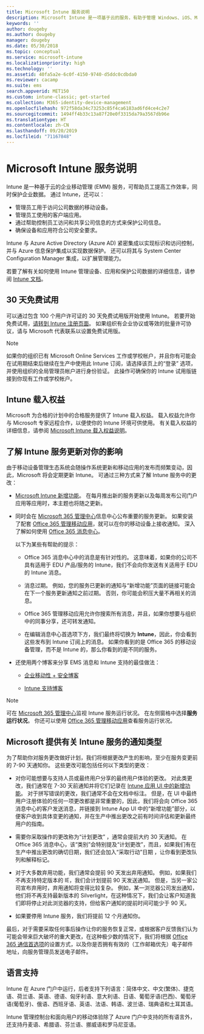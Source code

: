 ```yaml
---
title: Microsoft Intune 服务说明
description: Microsoft Intune 是一项基于云的服务，有助于管理 Windows、iOS、Mac OS X、Android 和 Windows Mobile 设备。
keywords: ''
author: dougeby
ms.author: dougeby
manager: dougeby
ms.date: 05/30/2018
ms.topic: conceptual
ms.service: microsoft-intune
ms.localizationpriority: high
ms.technology: ''
ms.assetid: 40fa5a2e-6c0f-4150-9740-d5ddc0cdbda0
ms.reviewer: cacamp
ms.suite: ems
search.appverid: MET150
ms.custom: intune-classic; get-started
ms.collection: M365-identity-device-management
ms.openlocfilehash: 972f58da34c73253c85f4ca6183ad6fd4ce4c2e7
ms.sourcegitcommit: 1494ff4b33c13a87f20e0f3315da79a3567db96e
ms.translationtype: HT
ms.contentlocale: zh-CN
ms.lasthandoff: 09/20/2019
ms.locfileid: "71167848"
---
```

# <a name="microsoft-intune-service-description"></a>Microsoft Intune 服务说明

Intune 是一种基于云的企业移动管理 (EMM) 服务，可帮助员工提高工作效率，同时保护企业数据。 通过 Intune，还可以：
* 管理员工用于访问公司数据的移动设备。
* 管理员工使用的客户端应用。
* 通过帮助控制员工访问和共享公司信息的方式来保护公司信息。
* 确保设备和应用符合公司安全要求。

Intune 与 Azure Active Directory (Azure AD) 紧密集成以实现标识和访问控制，并与 Azure 信息保护集成以实现数据保护。 还可以将其与 System Center Configuration Manager 集成，以扩展管理能力。

若要了解有关如何使用 Intune 管理设备、应用和保护公司数据的详细信息，请参阅 [Intune 文档](index.yml)。

## <a name="30-day-free-trial"></a>30 天免费试用
可以通过包含 100 个用户许可证的 30 天免费试用版开始使用 Intune。 若要开始免费试用，[请转到 Intune 注册页面](https://admin.microsoft.com/Signup/Signup.aspx?OfferId=40BE278A-DFD1-470a-9EF7-9F2596EA7FF9&dl=INTUNE_A&ali=1#0%20)。 如果组织有企业协议或等效的批量许可协议，请与 Microsoft 代表联系以设置免费试用版。

> [!NOTE]
> 如果你的组织已有 Microsoft Online Services 工作或学校帐户，并且你有可能会在试用期结束后继续在生产中使用此 Intune 订阅，请选择该页上的“登录”  选项，并使用组织的全局管理员帐户进行身份验证。 此操作可确保你的 Intune 试用版链接到你现有工作或学校帐户。

<!--- For a list of settings that you can set up on mobile devices, see:

- [Enrolled device management capabilities of Microsoft Intune](introduction-intune.md)

- [Hybrid mobile device management (MDM) with System Center Configuration Manager and Microsoft Intune](/sccm/mdm/understand/hybrid-mobile-device-management)

For more about System Center Configuration Manager, see [Documentation  for System Center Configuration Manager](/sccm/index).--->
## <a name="intune-onboarding-benefit"></a>Intune 载入权益
Microsoft 为合格的计划中的合格服务提供了 Intune 载入权益。 载入权益允许你与 Microsoft 专家远程合作，以便使你的 Intune 环境可供使用。 有关载入权益的详细信息，请参阅 [Microsoft Intune 载入权益说明](http://go.microsoft.com/fwlink/?LinkId=619281)。


## <a name="learn-how-intune-service-updates-affect-you"></a>了解 Intune 服务更新对你的影响

由于移动设备管理生态系统会随操作系统更新和移动应用的发布而频繁变动，因此，Microsoft 将会定期更新 Intune。 可通过三种方式来了解 Intune 服务中的更改：

- [Microsoft Intune 新增功能](whats-new.md)。 在每月推出新的服务更新以及每周发布公司门户应用等应用时，本主题也将随之更新。

- 同时会在 [Microsoft 365 管理中心](https://admin.microsoft.com/)信息中心公布重要的服务更新。 如果安装了配套 [Office 365 管理移动应用](https://support.office.com/article/Office-365-Admin-Mobile-App-e16f6421-2a1a-4142-bf9d-9846600a060a)，就可以在你的移动设备上接收通知。 深入了解如何使用 [Office 365 消息中心](https://support.office.com/client/results?Shownav=true&ns=O365ENTADMIN&version=15&ver=15&HelpID=O365E_MCManageUpdates)。

  以下为某些有帮助的提示：

  - Office 365 消息中心中的消息是有针对性的。 这意味着，如果你的公司不具有适用于 EDU 产品/服务的 Intune，我们不会向你发送有关适用于 EDU 的 Intune 消息。

  - 消息过期。 例如，您的服务已更新的通知与“新增功能”页面的链接可能会在下一个服务更新通知之前过期。 否则，你可能会积压大量不再相关的消息。

  - Office 365 管理移动应用允许你搜索所有消息，并且，如果你想要与组织中的同事分享，还可转发通知。

  - 在编辑消息中心首选项下方，我们最终将切换为 **Intune**，因此，你会看到这些发布到 Intune 订阅上的消息。 如果你看到的是 Office 365 的移动设备管理，而不是 Intune 的，那么你看到的是不同的服务。

- 还使用两个博客来分享 EMS 消息和 Intune 支持的最佳做法：

  - [企业移动性 + 安全博客](https://blogs.technet.microsoft.com/enterprisemobility/)

  - [Intune 支持博客](https://blogs.technet.microsoft.com/intunesupport/)

> [!Note]
> 可在 [Microsoft 365 管理中心](https://admin.microsoft.com)监视 Intune 服务运行状况。 在左侧窗格中选择**服务运行状况**。 你还可以使用 [Office 365 管理移动应用](https://support.office.com/article/Office-365-Admin-Mobile-App-e16f6421-2a1a-4142-bf9d-9846600a060a)查看服务运行状况。

## <a name="types-of-notices-microsoft-provides-about-the-intune-service"></a>Microsoft 提供有关 Intune 服务的通知类型

为了帮助你对服务更改做好计划，我们将根据更改产生的影响，至少在服务变更前的 7-90 天通知你。 这些更改可能包括任何以下类型的更改：

- 对你可能想要与支持人员或最终用户分享的最终用户体验的更改。 对此类更改，我们通常在 7-30 天前通知并将它们记录在 [Intune 应用 UI 中的新增功能](whats-new-app-ui.md)。 对于拼写错误的更改，我们通常不会在文档中标注。 但是，在 UI 中最终用户注册体验的任何一项更改都是非常重要的，因此，我们将会向 Office 365 消息中心的客户发送消息，并链接到 Intune App UI 中的“新增功能”部分，以便客户收到具体变更的通知，并在生产中推出更改之前有时间评估和更新最终用户的指南。

- 需要你采取操作的更改称为“计划更改”  ，通常会提前大约 30 天通知。 在 Office 365 消息中心，该“类别”会特别提及“计划更改”，而且，如果我们有在生产中推出更改的确切日期，我们还会加入“采取行动”日期  ，让你看到更改队列和解释标记。

- 对于大多数弃用功能，我们通常会提前 90 天发出弃用通知。 例如，如果我们不再支持特定版本的 IE，我们会计划提前 90 天发送通知。 但是，当另一家公司宣布弃用时，弃用通知将变得比较复杂。 例如，某一浏览器公司发出通知，他们将不再支持最新版本的 Silverlight，在这种情况下，我们会让客户知道我们即将停止对此浏览器的支持，但给客户通知的提前时间可能少于 90 天。

- 如果要停用 Intune 服务，我们将提前 12 个月通知你。

最后，对于需要采取任何事后操作让你的服务恢复正常，或根据客户反馈我们认为可能会带来巨大破坏的重大更改，在这种极少数的情况下，我们将根据 [Office 365 通信首选项](https://support.office.com/article/Change-your-contact-preferences-for-communications-from-Microsoft-6f70de1b-a64d-4498-bfbd-be8c83a9c0fc)的设置方式，以及你是否拥有有效的（工作邮箱优先）电子邮件地址，向服务管理员发送电子邮件。  


<!--- ## Choose the management solution that’s right for you
You can set up Intune in several ways to manage and help protect your company's mobile devices and computers (referred to as **devices** in this article).

- **Intune stand-alone configuration.** Use the web-based admin console in Intune to manage devices in your organization. Intune can be used without any on-premises IT infrastructure. If you use Intune with Active Directory Domain Services, you can use domain user accounts that you manage with Domain Services with Intune.

- **Intune with System Center Configuration Manager.** Use the Configuration Manager management console to manage computers and mobile devices in your enterprise. This configuration can help you to manage all your organization’s devices through a single console, the Configuration Manager Admin Console. Configuration Manager supports large numbers of mobile devices, servers, and computers. For more about Configuration Manager, see [Hybrid mobile device management (MDM) with System Center Configuration Manager and Microsoft Intune](/sccm/mdm/understand/hybrid-mobile-device-management). For more help deciding which approach is right for you, see [Choose between Microsoft Intune standalone and hybrid mobile device management with Configuration Manager](/sccm/mdm/understand/choose-between-standalone-intune-and-hybrid-mobile-device-management).--->

## <a name="language-support"></a>语言支持
Intune 在 Azure 门户中运行，后者支持下列语言：简体中文、中文(繁体)、捷克语、荷兰语、英语、德语、匈牙利语、意大利语、日语、葡萄牙语(巴西)、葡萄牙语(葡萄牙)、俄语、西班牙语、英语、法语、韩语、波兰语、瑞典语和土耳其语。

Intune 管理控制台和面向用户的移动体验除了 Azure 门户中支持的所有语言外，还支持丹麦语、希腊语、芬兰语、挪威语和罗马尼亚语。

<!--- ## Learn more about Intune
Use these resources to learn more about Intune:

- The [Microsoft Intune Trust Center](https://www.microsoft.com/server-cloud/products/intune-trust-center/) provides information about the security, privacy, and compliance practices of Intune, and it describes some of Intune's certifications.

- [Enrolled device management capabilities of Microsoft Intune](introduction-intune.md)--->
